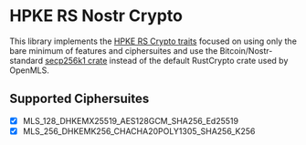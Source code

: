 # HPKE RS Nostr Crypto

This library implements the [HPKE RS Crypto traits](https://docs.rs/hpke-rs-crypto/latest/hpke_rs_crypto/) focused on using only the bare minimum of features and ciphersuites and use the Bitcoin/Nostr-standard [secp256k1 crate](https://github.com/rust-bitcoin/rust-secp256k1/) instead of the default RustCrypto crate used by OpenMLS.

## Supported Ciphersuites

- [x] MLS_128_DHKEMX25519_AES128GCM_SHA256_Ed25519
- [x] MLS_256_DHKEMK256_CHACHA20POLY1305_SHA256_K256